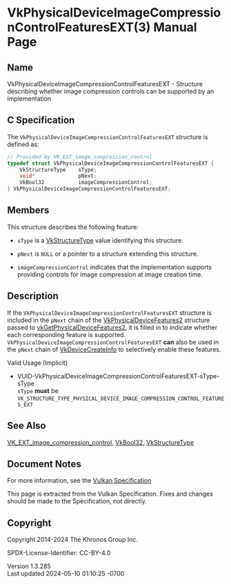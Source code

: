 # VkPhysicalDeviceImageCompressionControlFeaturesEXT(3) Manual Page

## Name

VkPhysicalDeviceImageCompressionControlFeaturesEXT - Structure
describing whether image compression controls can be supported by an
implementation



## <a href="#_c_specification" class="anchor"></a>C Specification

The `VkPhysicalDeviceImageCompressionControlFeaturesEXT` structure is
defined as:

``` c
// Provided by VK_EXT_image_compression_control
typedef struct VkPhysicalDeviceImageCompressionControlFeaturesEXT {
    VkStructureType    sType;
    void*              pNext;
    VkBool32           imageCompressionControl;
} VkPhysicalDeviceImageCompressionControlFeaturesEXT;
```

## <a href="#_members" class="anchor"></a>Members

This structure describes the following feature:

- `sType` is a [VkStructureType](https://registry.khronos.org/vulkan/specs/1.3-extensions/man/html/VkStructureType.html) value identifying
  this structure.

- `pNext` is `NULL` or a pointer to a structure extending this
  structure.

- <span id="features-imageCompressionControl"></span>
  `imageCompressionControl` indicates that the implementation supports
  providing controls for image compression at image creation time.

## <a href="#_description" class="anchor"></a>Description

If the `VkPhysicalDeviceImageCompressionControlFeaturesEXT` structure is
included in the `pNext` chain of the
[VkPhysicalDeviceFeatures2](https://registry.khronos.org/vulkan/specs/1.3-extensions/man/html/VkPhysicalDeviceFeatures2.html) structure
passed to
[vkGetPhysicalDeviceFeatures2](https://registry.khronos.org/vulkan/specs/1.3-extensions/man/html/vkGetPhysicalDeviceFeatures2.html), it is
filled in to indicate whether each corresponding feature is supported.
`VkPhysicalDeviceImageCompressionControlFeaturesEXT` **can** also be
used in the `pNext` chain of
[VkDeviceCreateInfo](https://registry.khronos.org/vulkan/specs/1.3-extensions/man/html/VkDeviceCreateInfo.html) to selectively enable
these features.

Valid Usage (Implicit)

- <a
  href="#VUID-VkPhysicalDeviceImageCompressionControlFeaturesEXT-sType-sType"
  id="VUID-VkPhysicalDeviceImageCompressionControlFeaturesEXT-sType-sType"></a>
  VUID-VkPhysicalDeviceImageCompressionControlFeaturesEXT-sType-sType  
  `sType` **must** be
  `VK_STRUCTURE_TYPE_PHYSICAL_DEVICE_IMAGE_COMPRESSION_CONTROL_FEATURES_EXT`

## <a href="#_see_also" class="anchor"></a>See Also

[VK_EXT_image_compression_control](https://registry.khronos.org/vulkan/specs/1.3-extensions/man/html/VK_EXT_image_compression_control.html),
[VkBool32](https://registry.khronos.org/vulkan/specs/1.3-extensions/man/html/VkBool32.html), [VkStructureType](https://registry.khronos.org/vulkan/specs/1.3-extensions/man/html/VkStructureType.html)

## <a href="#_document_notes" class="anchor"></a>Document Notes

For more information, see the <a
href="https://registry.khronos.org/vulkan/specs/1.3-extensions/html/vkspec.html#VkPhysicalDeviceImageCompressionControlFeaturesEXT"
target="_blank" rel="noopener">Vulkan Specification</a>

This page is extracted from the Vulkan Specification. Fixes and changes
should be made to the Specification, not directly.

## <a href="#_copyright" class="anchor"></a>Copyright

Copyright 2014-2024 The Khronos Group Inc.

SPDX-License-Identifier: CC-BY-4.0

Version 1.3.285  
Last updated 2024-05-10 01:10:25 -0700
